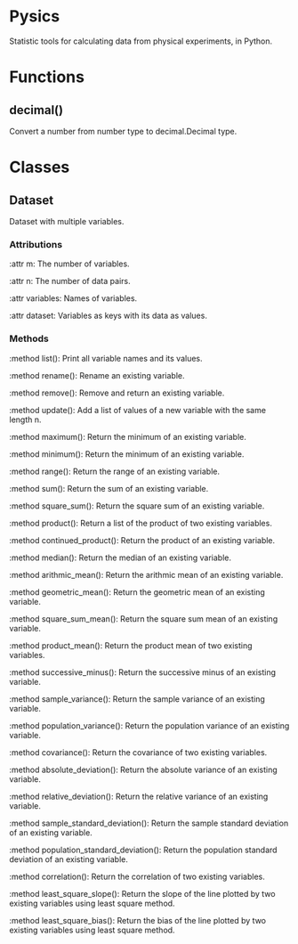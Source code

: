 # Pysics
Statistic tools for calculating data from physical experiments, in Python.

# Functions
## decimal()
Convert a number from number type to decimal.Decimal type.

# Classes
## Dataset
Dataset with multiple variables.
### Attributions
:attr m: The number of variables.

:attr n: The number of data pairs.

:attr variables: Names of variables.

:attr dataset: Variables as keys with its data as values.
### Methods
:method list(): Print all variable names and its values.

:method rename(): Rename an existing variable.

:method remove(): Remove and return an existing variable.

:method update(): Add a list of values of a new variable with the same length n.

:method maximum(): Return the minimum of an existing variable.

:method minimum(): Return the minimum of an existing variable.

:method range(): Return the range of an existing variable.

:method sum(): Return the sum of an existing variable.

:method square_sum(): Return the square sum of an existing variable.

:method product(): Return a list of the product of two existing variables.

:method continued_product(): Return the product of an existing variable.

:method median(): Return the median of an existing variable.

:method arithmic_mean(): Return the arithmic mean of an existing variable.

:method geometric_mean(): Return the geometric mean of an existing variable.

:method square_sum_mean(): Return the square sum mean of an existing variable.

:method product_mean(): Return the product mean of two existing variables.

:method successive_minus(): Return the successive minus of an existing variable.

:method sample_variance(): Return the sample variance of an existing variable.

:method population_variance(): Return the population variance of an existing variable.

:method covariance(): Return the covariance of two existing variables.

:method absolute_deviation(): Return the absolute variance of an existing variable.

:method relative_deviation(): Return the relative variance of an existing variable.

:method sample_standard_deviation(): Return the sample standard deviation of an existing variable.

:method population_standard_deviation(): Return the population standard deviation of an existing variable.

:method correlation(): Return the correlation of two existing variables.

:method least_square_slope(): Return the slope of the line plotted by two existing variables using least square method.

:method least_square_bias(): Return the bias of the line plotted by two existing variables using least square method.
